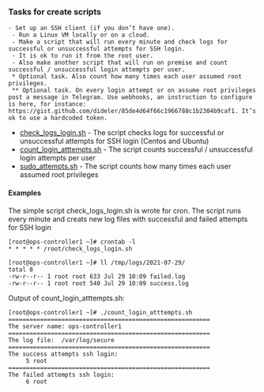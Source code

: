 ### Tasks for create scripts
```
- Set up an SSH client (if you don’t have one).
 - Run a Linux VM locally or on a cloud.
 - Make a script that will run every minute and check logs for successful or unsuccessful attempts for SSH login.
 - It is ok to run it from the root user.
 - Also make another script that will run on premise and count successful / unsuccessful login attempts per user.
 * Optional task. Also count how many times each user assumed root privileges.
 ** Optional task. On every login attempt or on assume root privileges post a message in Telegram. Use webhooks, an instruction to configure is here, for instance: https://gist.github.com/dideler/85de4d64f66c1966788c1b2304b9caf1. It’s ok to use a hardcoded token.
 ```

 * [check_logs_login.sh](/BASH/check_logs_login.sh) - The script checks logs for successful or unsuccessful attempts for SSH login (Centos and Ubuntu)
 * [count_login_atttempts.sh](/BASH/count_login_atttempts.sh) - The script counts successful / unsuccessful login attempts per user
 * [sudo_attempts.sh](/BASH/sudo_attempts.sh) - The script counts how many times each user assumed root privileges

 #### Examples
 The simple script check_logs_login.sh is wrote for cron. The script runs every minute and creats new log files with successful and failed  attempts for SSH login
```
[root@ops-controller1 ~]# crontab -l
* * * * * /root/check_logs_login.sh

[root@ops-controller1 ~]# ll /tmp/logs/2021-07-29/
total 8
-rw-r--r-- 1 root root 633 Jul 29 10:09 failed.log
-rw-r--r-- 1 root root 540 Jul 29 10:09 success.log
```

Output of count_login_atttempts.sh:
  ```
  [root@ops-controller1 ~]# ./count_login_atttempts.sh
=========================================================
The server name: ops-controller1
=========================================================
The log file:  /var/log/secure
=========================================================
The success attempts ssh login:
       5 root
=========================================================
The failed attempts ssh login:
       6 root
```
